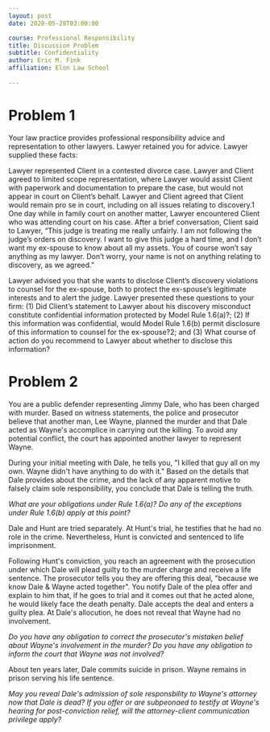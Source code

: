 ```yaml
---
layout: post
date: 2020-05-28T03:00:00

course: Professional Responsibility
title: Discussion Problem
subtitle: Confidentiality
author: Eric M. Fink
affiliation: Elon Law School 
    
---
```


# Problem 1

Your law practice provides professional responsibility advice and representation to other lawyers. Lawyer retained you for advice. Lawyer supplied these facts:

Lawyer represented Client in a contested divorce case. Lawyer and Client agreed to limited scope representation, where Lawyer would assist Client with paperwork and documentation to prepare the case, but would not appear in court on Client’s behalf. Lawyer and Client agreed that Client would remain pro se in court, including on all issues relating to discovery.1 One day while in family court on another matter, Lawyer encountered Client who was attending court on his case. After a brief conversation, Client said to Lawyer, “This judge is treating me really unfairly. I am not following the judge’s orders on discovery. I want to give this judge a hard time, and I don’t want my ex-spouse to know about all my assets. You of course won’t say anything as my lawyer. Don’t worry, your name is not on anything relating to discovery, as we agreed.”

Lawyer advised you that she wants to disclose Client’s discovery violations to counsel for the ex-spouse, both to protect the ex-spouse’s legitimate interests and to alert the judge. Lawyer presented these questions to your firm: (1) Did Client’s statement to Lawyer about his discovery misconduct constitute confidential information protected by Model Rule 1.6(a)?; (2) If this information was confidential, would Model Rule 1.6(b) permit disclosure of this information to counsel for the ex-spouse?2; and (3) What course of action do you recommend to Lawyer about whether to disclose this information?

# Problem 2

You are a public defender representing Jimmy Dale, who has been charged with murder. Based on witness statements, the police and prosecutor believe that another man, Lee Wayne, planned the murder and that Dale acted as Wayne's accomplice in carrying out the killing. To avoid any potential conflict, the court has appointed another lawyer to represent Wayne. 

During your initial meeting with Dale, he tells you, "I killed that guy all on my own. Wayne didn't have anything to do with it." Based on the details that Dale provides about the crime, and the lack of any apparent motive to falsely claim sole responsibility, you conclude that Dale is telling the truth. 

_What are your obligations under Rule 1.6(a)? Do any of the exceptions under Rule 1.6(b) apply at this point?_

Dale and Hunt are tried separately. At Hunt's trial, he testifies that he had no role in the crime. Nevertheless, Hunt is convicted and sentenced to life imprisonment. 

Following Hunt's conviction, you reach an agreement with the prosecution under which Dale will plead guilty to the murder charge and receive a life sentence. The prosecutor tells you they are offering this deal, "because we know Dale & Wayne acted together". You notify Dale of the plea offer and explain to him that, if he goes to trial and it comes out that he acted alone, he would likely face the death penalty. Dale accepts the deal and enters a guilty plea. At Dale's allocution, he does not reveal that Wayne had no involvement. 

_Do you have any obligation to correct the prosecutor's mistaken belief about Wayne's involvement in the murder? Do you have any obligation to inform the court that Wayne was not involved?_

About ten years later, Dale commits suicide in prison. Wayne remains in prison serving his life sentence. 

_May you reveal Dale's admission of sole responsbility to Wayne's attorney now that Dale is dead? If you offer or are subpeonaed to testify at Wayne's hearing for post-conviction relief, will the attorney-client communication privilege apply?_ 





